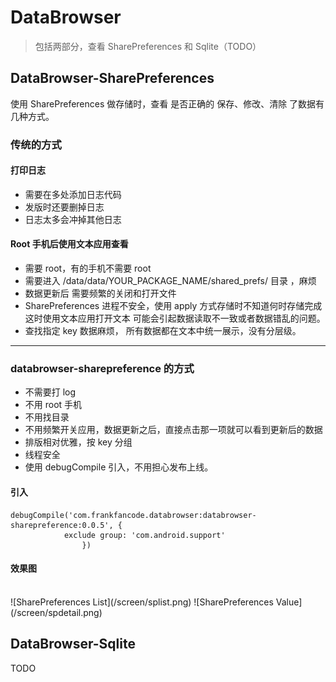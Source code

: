 # DataBrowser
> 包括两部分，查看 SharePreferences 和 Sqlite（TODO）

## DataBrowser-SharePreferences
使用 SharePreferences 做存储时，查看 是否正确的 保存、修改、清除 了数据有几种方式。
### 传统的方式
#### 打印日志
- 需要在多处添加日志代码
- 发版时还要删掉日志
- 日志太多会冲掉其他日志

#### Root 手机后使用文本应用查看

- 需要 root，有的手机不需要 root
- 需要进入  /data/data/YOUR_PACKAGE_NAME/shared_prefs/ 目录 ，麻烦
- 数据更新后 需要频繁的关闭和打开文件
- SharePreferences 进程不安全，使用 apply 方式存储时不知道何时存储完成这时使用文本应用打开文本 可能会引起数据读取不一致或者数据错乱的问题。
- 查找指定 key 数据麻烦， 所有数据都在文本中统一展示，没有分层级。

---

### databrowser-sharepreference 的方式
- 不需要打 log
- 不用 root 手机
- 不用找目录
- 不用频繁开关应用，数据更新之后，直接点击那一项就可以看到更新后的数据
- 排版相对优雅，按 key 分组
- 线程安全
- 使用 debugCompile 引入，不用担心发布上线。

#### 引入

```
debugCompile('com.frankfancode.databrowser:databrowser-sharepreference:0.0.5', {
            exclude group: 'com.android.support'
                })

```
#### 效果图
<br/>
![SharePreferences List](/screen/splist.png)
![SharePreferences Value](/screen/spdetail.png)


## DataBrowser-Sqlite 
TODO


